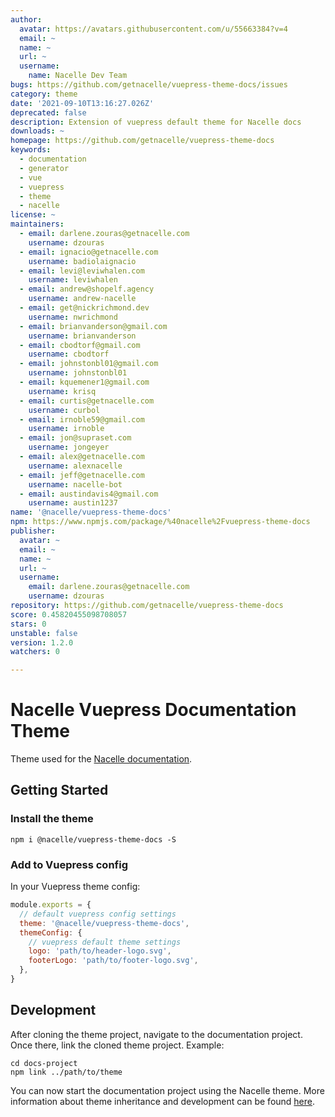 ```yaml
---
author:
  avatar: https://avatars.githubusercontent.com/u/55663384?v=4
  email: ~
  name: ~
  url: ~
  username:
    name: Nacelle Dev Team
bugs: https://github.com/getnacelle/vuepress-theme-docs/issues
category: theme
date: '2021-09-10T13:16:27.026Z'
deprecated: false
description: Extension of vuepress default theme for Nacelle docs
downloads: ~
homepage: https://github.com/getnacelle/vuepress-theme-docs
keywords:
  - documentation
  - generator
  - vue
  - vuepress
  - theme
  - nacelle
license: ~
maintainers:
  - email: darlene.zouras@getnacelle.com
    username: dzouras
  - email: ignacio@getnacelle.com
    username: badiolaignacio
  - email: levi@leviwhalen.com
    username: leviwhalen
  - email: andrew@shopelf.agency
    username: andrew-nacelle
  - email: get@nickrichmond.dev
    username: nwrichmond
  - email: brianvanderson@gmail.com
    username: brianvanderson
  - email: cbodtorf@gmail.com
    username: cbodtorf
  - email: johnstonbl01@gmail.com
    username: johnstonbl01
  - email: kquemener1@gmail.com
    username: krisq
  - email: curtis@getnacelle.com
    username: curbol
  - email: irnoble59@gmail.com
    username: irnoble
  - email: jon@supraset.com
    username: jongeyer
  - email: alex@getnacelle.com
    username: alexnacelle
  - email: jeff@getnacelle.com
    username: nacelle-bot
  - email: austindavis4@gmail.com
    username: austin1237
name: '@nacelle/vuepress-theme-docs'
npm: https://www.npmjs.com/package/%40nacelle%2Fvuepress-theme-docs
publisher:
  avatar: ~
  email: ~
  name: ~
  url: ~
  username:
    email: darlene.zouras@getnacelle.com
    username: dzouras
repository: https://github.com/getnacelle/vuepress-theme-docs
score: 0.45820455098708057
stars: 0
unstable: false
version: 1.2.0
watchers: 0

---
```


# Nacelle Vuepress Documentation Theme

Theme used for the [Nacelle documentation](https://docs.getnacelle.com/).

## Getting Started

### Install the theme

```
npm i @nacelle/vuepress-theme-docs -S
```

### Add to Vuepress config

In your Vuepress theme config:

```js
module.exports = {
  // default vuepress config settings
  theme: '@nacelle/vuepress-theme-docs',
  themeConfig: {
    // vuepress default theme settings
    logo: 'path/to/header-logo.svg',
    footerLogo: 'path/to/footer-logo.svg',
  },
}
```

## Development

After cloning the theme project, navigate to the documentation project. Once there, link the cloned theme project. Example:

```
cd docs-project
npm link ../path/to/theme
```

You can now start the documentation project using the Nacelle theme. More information about theme inheritance and development can be found [here](https://vuepress.vuejs.org/theme/inheritance.html).
